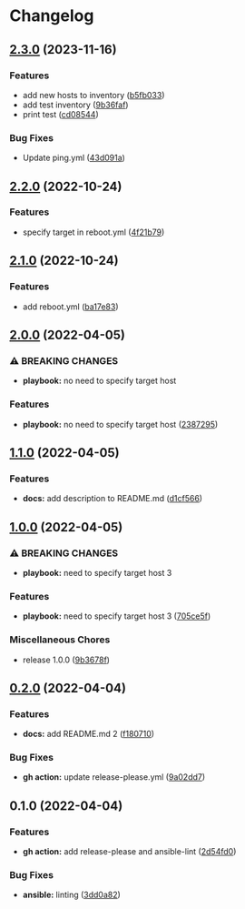 # Changelog

## [2.3.0](https://www.github.com/chornberger-c2c/ansible-ping/compare/v2.2.0...v2.3.0) (2023-11-16)


### Features

* add new hosts to inventory ([b5fb033](https://www.github.com/chornberger-c2c/ansible-ping/commit/b5fb033e8889aa02b74878c8080bed7ebd033aa4))
* add test inventory ([9b36faf](https://www.github.com/chornberger-c2c/ansible-ping/commit/9b36faf74d08e06331447a34155dabf938d4728b))
* print test ([cd08544](https://www.github.com/chornberger-c2c/ansible-ping/commit/cd085448e2fcaa71081f81a37855d2dd1e1df980))


### Bug Fixes

* Update ping.yml ([43d091a](https://www.github.com/chornberger-c2c/ansible-ping/commit/43d091a7aeddb61f606e88d7786c21463479b74b))

## [2.2.0](https://www.github.com/chornberger-c2c/ansible-ping/compare/v2.1.0...v2.2.0) (2022-10-24)


### Features

* specify target in reboot.yml ([4f21b79](https://www.github.com/chornberger-c2c/ansible-ping/commit/4f21b79ecd2c0df44648da23aef857731704d3aa))

## [2.1.0](https://www.github.com/chornberger-c2c/ansible-ping/compare/v2.0.0...v2.1.0) (2022-10-24)


### Features

* add reboot.yml ([ba17e83](https://www.github.com/chornberger-c2c/ansible-ping/commit/ba17e83279c29c072b6bab80c92c4313e27dec23))

## [2.0.0](https://www.github.com/chornberger-c2c/ansible-ping/compare/v1.1.0...v2.0.0) (2022-04-05)


### ⚠ BREAKING CHANGES

* **playbook:** no need to specify target host

### Features

* **playbook:** no need to specify target host ([2387295](https://www.github.com/chornberger-c2c/ansible-ping/commit/23872958e52430369aaa5232e607e9b187a3da38))

## [1.1.0](https://www.github.com/chornberger-c2c/ansible-ping/compare/v1.0.0...v1.1.0) (2022-04-05)


### Features

* **docs:** add description to README.md ([d1cf566](https://www.github.com/chornberger-c2c/ansible-ping/commit/d1cf566e24509bf2fda862585aa4a37d84b5d7f0))

## [1.0.0](https://www.github.com/chornberger-c2c/ansible-ping/compare/v0.2.0...v1.0.0) (2022-04-05)


### ⚠ BREAKING CHANGES

* **playbook:** need to specify target host 3

### Features

* **playbook:** need to specify target host 3 ([705ce5f](https://www.github.com/chornberger-c2c/ansible-ping/commit/705ce5fd0d27af16aee81a9c69607b7f6dbd328c))


### Miscellaneous Chores

* release 1.0.0 ([9b3678f](https://www.github.com/chornberger-c2c/ansible-ping/commit/9b3678f30ba0554d70f34d917dc5e6ad8eda4e7e))

## [0.2.0](https://www.github.com/chornberger-c2c/ansible-ping/compare/v0.1.0...v0.2.0) (2022-04-04)


### Features

* **docs:** add README.md 2 ([f180710](https://www.github.com/chornberger-c2c/ansible-ping/commit/f18071013b812432badb2fa84347c420780e4c5d))


### Bug Fixes

* **gh action:** update release-please.yml ([9a02dd7](https://www.github.com/chornberger-c2c/ansible-ping/commit/9a02dd7bb19f12b8c4d4d572f8f1937f4f0509c3))

## 0.1.0 (2022-04-04)


### Features

* **gh action:** add release-please and ansible-lint ([2d54fd0](https://www.github.com/chornberger-c2c/ansible-ping/commit/2d54fd0790e90222c1c27fd384c55ea8bc16d218))


### Bug Fixes

* **ansible:** linting ([3dd0a82](https://www.github.com/chornberger-c2c/ansible-ping/commit/3dd0a82e97543d9168e1c878a9b153ef1f01c51f))
